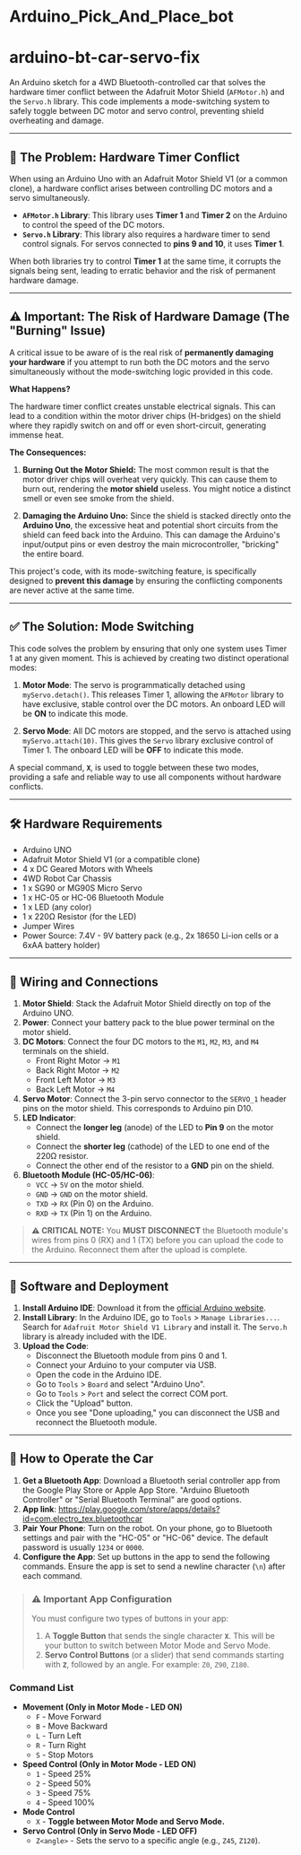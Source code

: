 # Arduino_Pick_And_Place_bot
# arduino-bt-car-servo-fix

An Arduino sketch for a 4WD Bluetooth-controlled car that solves the hardware timer conflict between the Adafruit Motor Shield (`AFMotor.h`) and the `Servo.h` library. This code implements a mode-switching system to safely toggle between DC motor and servo control, preventing shield overheating and damage.

---

## 🧐 The Problem: Hardware Timer Conflict

When using an Arduino Uno with an Adafruit Motor Shield V1 (or a common clone), a hardware conflict arises between controlling DC motors and a servo simultaneously.

* **`AFMotor.h` Library**: This library uses **Timer 1** and **Timer 2** on the Arduino to control the speed of the DC motors.
* **`Servo.h` Library**: This library also requires a hardware timer to send control signals. For servos connected to **pins 9 and 10**, it uses **Timer 1**.

When both libraries try to control **Timer 1** at the same time, it corrupts the signals being sent, leading to erratic behavior and the risk of permanent hardware damage.

---

## ⚠️ Important: The Risk of Hardware Damage (The "Burning" Issue)

A critical issue to be aware of is the real risk of **permanently damaging your hardware** if you attempt to run both the DC motors and the servo simultaneously without the mode-switching logic provided in this code.

**What Happens?**

The hardware timer conflict creates unstable electrical signals. This can lead to a condition within the motor driver chips (H-bridges) on the shield where they rapidly switch on and off or even short-circuit, generating immense heat.

**The Consequences:**

1.  **Burning Out the Motor Shield:** The most common result is that the motor driver chips will overheat very quickly. This can cause them to burn out, rendering the **motor shield** useless. You might notice a distinct smell or even see smoke from the shield.

2.  **Damaging the Arduino Uno:** Since the shield is stacked directly onto the **Arduino Uno**, the excessive heat and potential short circuits from the shield can feed back into the Arduino. This can damage the Arduino's input/output pins or even destroy the main microcontroller, "bricking" the entire board.

This project's code, with its mode-switching feature, is specifically designed to **prevent this damage** by ensuring the conflicting components are never active at the same time.

---

## ✅ The Solution: Mode Switching

This code solves the problem by ensuring that only one system uses Timer 1 at any given moment. This is achieved by creating two distinct operational modes:

1.  **Motor Mode**: The servo is programmatically detached using `myServo.detach()`. This releases Timer 1, allowing the `AFMotor` library to have exclusive, stable control over the DC motors. An onboard LED will be **ON** to indicate this mode.

2.  **Servo Mode**: All DC motors are stopped, and the servo is attached using `myServo.attach(10)`. This gives the `Servo` library exclusive control of Timer 1. The onboard LED will be **OFF** to indicate this mode.

A special command, **`X`**, is used to toggle between these two modes, providing a safe and reliable way to use all components without hardware conflicts.

---

## 🛠️ Hardware Requirements

* Arduino UNO
* Adafruit Motor Shield V1 (or a compatible clone)
* 4 x DC Geared Motors with Wheels
* 4WD Robot Car Chassis
* 1 x SG90 or MG90S Micro Servo
* 1 x HC-05 or HC-06 Bluetooth Module
* 1 x LED (any color)
* 1 x 220Ω Resistor (for the LED)
* Jumper Wires
* Power Source: 7.4V - 9V battery pack (e.g., 2x 18650 Li-ion cells or a 6xAA battery holder)

---

## 🔌 Wiring and Connections

1.  **Motor Shield**: Stack the Adafruit Motor Shield directly on top of the Arduino UNO.
2.  **Power**: Connect your battery pack to the blue power terminal on the motor shield.
3.  **DC Motors**: Connect the four DC motors to the `M1`, `M2`, `M3`, and `M4` terminals on the shield.
    * Front Right Motor -> `M1`
    * Back Right Motor -> `M2`
    * Front Left Motor -> `M3`
    * Back Left Motor -> `M4`
4.  **Servo Motor**: Connect the 3-pin servo connector to the `SERVO_1` header pins on the motor shield. This corresponds to Arduino pin D10.
5.  **LED Indicator**:
    * Connect the **longer leg** (anode) of the LED to **Pin 9** on the motor shield.
    * Connect the **shorter leg** (cathode) of the LED to one end of the 220Ω resistor.
    * Connect the other end of the resistor to a **GND** pin on the shield.
6.  **Bluetooth Module (HC-05/HC-06)**:
    * `VCC` -> `5V` on the motor shield.
    * `GND` -> `GND` on the motor shield.
    * `TXD` -> `RX` (Pin 0) on the Arduino.
    * `RXD` -> `TX` (Pin 1) on the Arduino.

> **⚠️ CRITICAL NOTE:** You **MUST DISCONNECT** the Bluetooth module's wires from pins 0 (RX) and 1 (TX) before you can upload the code to the Arduino. Reconnect them after the upload is complete.

---

## 💾 Software and Deployment

1.  **Install Arduino IDE**: Download it from the [official Arduino website](https://www.arduino.cc/en/software).
2.  **Install Library**: In the Arduino IDE, go to `Tools` > `Manage Libraries...`. Search for `Adafruit Motor Shield V1 Library` and install it. The `Servo.h` library is already included with the IDE.
3.  **Upload the Code**:
    * Disconnect the Bluetooth module from pins 0 and 1.
    * Connect your Arduino to your computer via USB.
    * Open the code in the Arduino IDE.
    * Go to `Tools` > `Board` and select "Arduino Uno".
    * Go to `Tools` > `Port` and select the correct COM port.
    * Click the "Upload" button.
    * Once you see "Done uploading," you can disconnect the USB and reconnect the Bluetooth module.

---

## 📱 How to Operate the Car

1.  **Get a Bluetooth App**: Download a Bluetooth serial controller app from the Google Play Store or Apple App Store. "Arduino Bluetooth Controller" or "Serial Bluetooth Terminal" are good options.
2.  **App link**: https://play.google.com/store/apps/details?id=com.electro_tex.bluetoothcar
3.  **Pair Your Phone**: Turn on the robot. On your phone, go to Bluetooth settings and pair with the "HC-05" or "HC-06" device. The default password is usually `1234` or `0000`.
4.  **Configure the App**: Set up buttons in the app to send the following commands. Ensure the app is set to send a newline character (`\n`) after each command.

> ### ⚠️ Important App Configuration
>
> You must configure two types of buttons in your app:
>
> 1.  A **Toggle Button** that sends the single character **`X`**. This will be your button to switch between Motor Mode and Servo Mode.
> 2.  **Servo Control Buttons** (or a slider) that send commands starting with **`Z`**, followed by an angle. For example: `Z0`, `Z90`, `Z180`.

### Command List

* **Movement (Only in Motor Mode - LED ON)**
    * `F` - Move Forward
    * `B` - Move Backward
    * `L` - Turn Left
    * `R` - Turn Right
    * `S` - Stop Motors
* **Speed Control (Only in Motor Mode - LED ON)**
    * `1` - Speed 25%
    * `2` - Speed 50%
    * `3` - Speed 75%
    * `4` - Speed 100%
* **Mode Control**
    * `X` - **Toggle between Motor Mode and Servo Mode.**
* **Servo Control (Only in Servo Mode - LED OFF)**
    * `Z<angle>` - Sets the servo to a specific angle (e.g., `Z45`, `Z120`).
      
